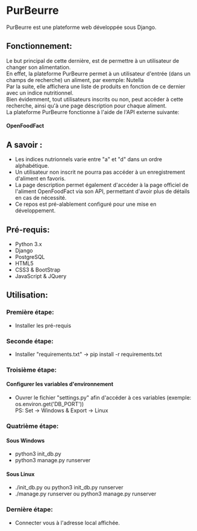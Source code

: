 # PurBeurre
PurBeurre est une plateforme web développée sous Django.  

## Fonctionnement:
Le but principal de cette dernière, est de permettre à un utilisateur de changer son alimentation.  
En effet, la plateforme PurBeurre permet à un utilisateur d'entrée (dans un champs de recherche) un aliment, par exemple: Nutella  
Par la suite, elle affichera une liste de produits en fonction de ce dernier avec un indice nutritionnel.  
Bien évidemment, tout utilisateurs inscrits ou non, peut accéder à cette recherche, ainsi qu'à une page déscription pour chaque aliment.  
La plateforme PurBeurre fonctionne à l'aide de l'API externe suivante:
#### OpenFoodFact

## A savoir :
- Les indices nutrionnels varie entre "a" et "d" dans un ordre alphabétique.
- Un utilisateur non inscrit ne pourra pas accéder à un enregistrement d'aliment en favoris.
- La page description permet également d'accéder à la page officiel de l'aliment OpenFoodFact via son API, permettant d'avoir plus de détails en cas de nécessité.
- Ce repos est pré-alablement configuré pour une mise en développement.

## Pré-requis:
- Python 3.x
- Django
- PostgreSQL
- HTML5
- CSS3 & BootStrap
- JavaScript & JQuery

## Utilisation:

### Première étape:
- Installer les pré-requis

### Seconde étape:
- Installer "requirements.txt" -> pip install -r requirements.txt

### Troisième étape:
#### Configurer les variables d'environnement
- Ouvrer le fichier "settings.py" afin d'accéder à ces variables (exemple: os.environ.get('DB_PORT'))  
PS: Set -> Windows & Export -> Linux

### Quatrième étape:
#### Sous Windows
- python3 init_db.py
- python3 manage.py runserver
#### Sous Linux
- ./init_db.py ou python3 init_db.py runserver
- ./manage.py runserver ou python3 manage.py runserver

### Dernière étape:
- Connecter vous à l'adresse local affichée.
